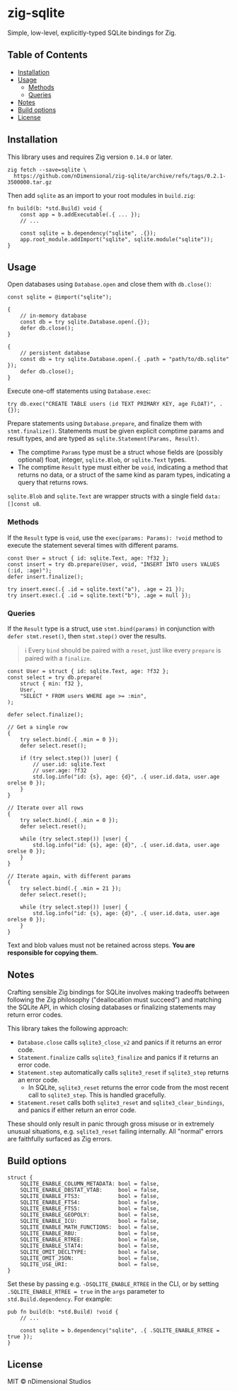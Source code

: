 # zig-sqlite

Simple, low-level, explicitly-typed SQLite bindings for Zig.

## Table of Contents

- [Installation](#installation)
- [Usage](#usage)
  - [Methods](#methods)
  - [Queries](#queries)
- [Notes](#notes)
- [Build options](#build-options)
- [License](#license)

## Installation

This library uses and requires Zig version `0.14.0` or later.

```
zig fetch --save=sqlite \
  https://github.com/nDimensional/zig-sqlite/archive/refs/tags/0.2.1-3500000.tar.gz
```

Then add `sqlite` as an import to your root modules in `build.zig`:

```zig
fn build(b: *std.Build) void {
    const app = b.addExecutable(.{ ... });
    // ...

    const sqlite = b.dependency("sqlite", .{});
    app.root_module.addImport("sqlite", sqlite.module("sqlite"));
}
```

## Usage

Open databases using `Database.open` and close them with `db.close()`:

```zig
const sqlite = @import("sqlite");

{
    // in-memory database
    const db = try sqlite.Database.open(.{});
    defer db.close();
}

{
    // persistent database
    const db = try sqlite.Database.open(.{ .path = "path/to/db.sqlite" });
    defer db.close();
}
```

Execute one-off statements using `Database.exec`:

```zig
try db.exec("CREATE TABLE users (id TEXT PRIMARY KEY, age FLOAT)", .{});
```

Prepare statements using `Database.prepare`, and finalize them with `stmt.finalize()`. Statements must be given explicit comptime params and result types, and are typed as `sqlite.Statement(Params, Result)`.

- The comptime `Params` type must be a struct whose fields are (possibly optional) float, integer, `sqlite.Blob`, or `sqlite.Text` types.
- The comptime `Result` type must either be `void`, indicating a method that returns no data, or a struct of the same kind as param types, indicating a query that returns rows.

`sqlite.Blob` and `sqlite.Text` are wrapper structs with a single field `data: []const u8`.

### Methods

If the `Result` type is `void`, use the `exec(params: Params): !void` method to execute the statement several times with different params.

```zig
const User = struct { id: sqlite.Text, age: ?f32 };
const insert = try db.prepare(User, void, "INSERT INTO users VALUES (:id, :age)");
defer insert.finalize();

try insert.exec(.{ .id = sqlite.text("a"), .age = 21 });
try insert.exec(.{ .id = sqlite.text("b"), .age = null });
```

### Queries

If the `Result` type is a struct, use `stmt.bind(params)` in conjunction with `defer stmt.reset()`, then `stmt.step()` over the results.

> ℹ️ Every `bind` should be paired with a `reset`, just like every `prepare` is paired with a `finalize`.

```zig
const User = struct { id: sqlite.Text, age: ?f32 };
const select = try db.prepare(
    struct { min: f32 },
    User,
    "SELECT * FROM users WHERE age >= :min",
);

defer select.finalize();

// Get a single row
{
    try select.bind(.{ .min = 0 });
    defer select.reset();

    if (try select.step()) |user| {
        // user.id: sqlite.Text
        // user.age: ?f32
        std.log.info("id: {s}, age: {d}", .{ user.id.data, user.age orelse 0 });
    }
}

// Iterate over all rows
{
    try select.bind(.{ .min = 0 });
    defer select.reset();

    while (try select.step()) |user| {
        std.log.info("id: {s}, age: {d}", .{ user.id.data, user.age orelse 0 });
    }
}

// Iterate again, with different params
{
    try select.bind(.{ .min = 21 });
    defer select.reset();

    while (try select.step()) |user| {
        std.log.info("id: {s}, age: {d}", .{ user.id.data, user.age orelse 0 });
    }
}
```

Text and blob values must not be retained across steps. **You are responsible for copying them.**

## Notes

Crafting sensible Zig bindings for SQLite involves making tradeoffs between following the Zig philosophy ("deallocation must succeed") and matching the SQLite API, in which closing databases or finalizing statements may return error codes.

This library takes the following approach:

- `Database.close` calls `sqlite3_close_v2` and panics if it returns an error code.
- `Statement.finalize` calls `sqlite3_finalize` and panics if it returns an error code.
- `Statement.step` automatically calls `sqlite3_reset` if `sqlite3_step` returns an error code.
  - In SQLite, `sqlite3_reset` returns the error code from the most recent call to `sqlite3_step`. This is handled gracefully.
- `Statement.reset` calls both `sqlite3_reset` and `sqlite3_clear_bindings`, and panics if either return an error code.

These should only result in panic through gross misuse or in extremely unusual situations, e.g. `sqlite3_reset` failing internally. All "normal" errors are faithfully surfaced as Zig errors.

## Build options

```zig
struct {
    SQLITE_ENABLE_COLUMN_METADATA: bool = false,
    SQLITE_ENABLE_DBSTAT_VTAB:     bool = false,
    SQLITE_ENABLE_FTS3:            bool = false,
    SQLITE_ENABLE_FTS4:            bool = false,
    SQLITE_ENABLE_FTS5:            bool = false,
    SQLITE_ENABLE_GEOPOLY:         bool = false,
    SQLITE_ENABLE_ICU:             bool = false,
    SQLITE_ENABLE_MATH_FUNCTIONS:  bool = false,
    SQLITE_ENABLE_RBU:             bool = false,
    SQLITE_ENABLE_RTREE:           bool = false,
    SQLITE_ENABLE_STAT4:           bool = false,
    SQLITE_OMIT_DECLTYPE:          bool = false,
    SQLITE_OMIT_JSON:              bool = false,
    SQLITE_USE_URI:                bool = false,
}
```

Set these by passing e.g. `-DSQLITE_ENABLE_RTREE` in the CLI, or by setting `.SQLITE_ENABLE_RTREE = true` in the `args` parameter to `std.Build.dependency`. For example:

```zig
pub fn build(b: *std.Build) !void {
    // ...

    const sqlite = b.dependency("sqlite", .{ .SQLITE_ENABLE_RTREE = true });
}
```

## License

MIT © nDimensional Studios
